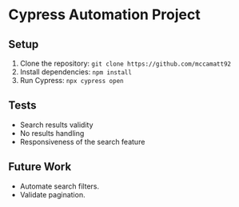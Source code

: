 # Cypress Automation Project

## Setup
1. Clone the repository: `git clone https://github.com/mccamatt92`
2. Install dependencies: `npm install`
3. Run Cypress: `npx cypress open`

## Tests
- Search results validity
- No results handling
- Responsiveness of the search feature

## Future Work
- Automate search filters.
- Validate pagination.
